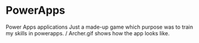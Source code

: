# PowerApps
Power Apps applications
Just a made-up game which purpose was to train my skills in powerapps.
/
Archer.gif shows how the app looks like.
